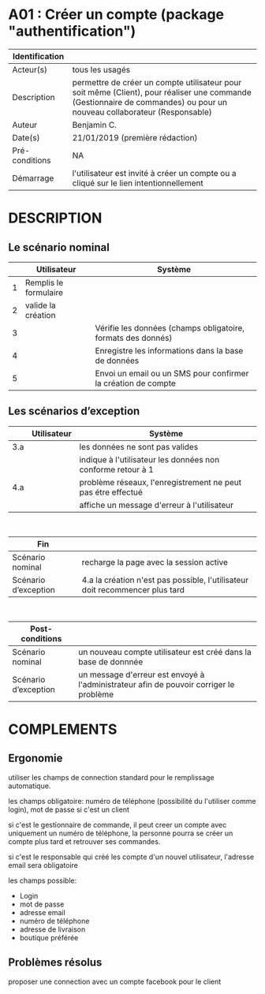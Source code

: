 # A01 : Créer un compte (package "authentification")

|Identification | |
|-|-|
|Acteur(s) | tous les usagés |
|Description | permettre de créer un compte utilisateur pour soit même (Client), pour réaliser une commande (Gestionnaire de commandes) ou pour un nouveau collaborateur (Responsable) |
|Auteur | Benjamin C. |
|Date(s) | 21/01/2019 (première rédaction) |
|Pré-conditions | NA |
|Démarrage | l'utilisateur est invité à créer un compte ou a cliqué sur le lien intentionnellement |

# DESCRIPTION

## Le scénario nominal
||Utilisateur|Système|
|-|-|-|
|1| Remplis le formulaire |  |
|2| valide la création |  |
|3|  | Vérifie les données (champs obligatoire, formats des donnés) |
|4|  | Enregistre les informations dans la base de données |
|5|  | Envoi un email ou un SMS pour confirmer la création de compte |

## Les scénarios d’exception

||Utilisateur|Système|
|-|-|-|
|3.a|  | les données ne sont pas valides |
| |  | indique à l'utilisateur les données non conforme retour à 1 |
|4.a|  | problème réseaux, l'enregistrement ne peut pas étre effectué |
| | | affiche un message d'erreur à l'utilisateur |

<br/>

|Fin||
|-|-|
|Scénario nominal | recharge la page avec la session active |
|Scénario d’exception | 4.a la création n'est pas possible, l'utilisateur doit recommencer plus tard|

<br/>

|Post-conditions||
|-|-
|Scénario nominal | un nouveau compte utilisateur est créé dans la base de donnnée |
|Scénario d’exception | un message d'erreur est envoyé à l'administrateur afin de pouvoir corriger le problème |

# COMPLEMENTS

## Ergonomie 

utiliser les champs de connection standard pour le remplissage automatique.

les champs obligatoire: numéro de téléphone (possibilité du l'utiliser comme login), mot de passe si c'est un client

si c'est le gestionnaire de commande, il peut creer un compte avec uniquement un numéro de téléphone, la personne pourra se créer un compte plus tard et retrouver ses commandes.

si c'est le responsable qui créé les compte d'un nouvel utilisateur, l'adresse email sera obligatoire

les champs possible:
* Login
* mot de passe
* adresse email
* numéro de téléphone
* adresse de livraison
* boutique préférée

## Problèmes résolus 

proposer une connection avec un compte facebook pour le client